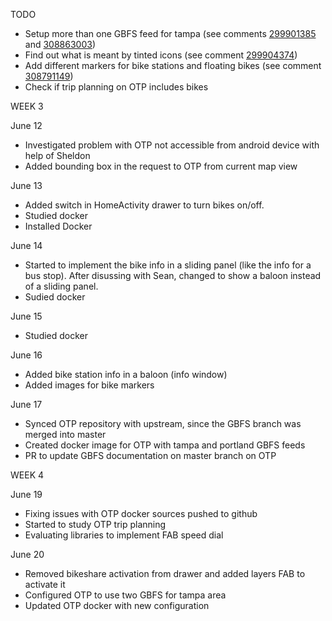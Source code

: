 TODO
- Setup more than one GBFS feed for tampa (see comments 
[299901385](https://github.com/OneBusAway/onebusaway-android/issues/402#issuecomment-299901385) and 
[308863003](https://github.com/OneBusAway/onebusaway-android/issues/402#issuecomment-308863003))
- Find out what is meant by tinted icons (see comment [299904374](https://github.com/OneBusAway/onebusaway-android/issues/402#issuecomment-299904374))
- Add different markers for bike stations and floating bikes (see comment [308791149](https://github.com/OneBusAway/onebusaway-android/issues/402#issuecomment-308791149))
- Check if trip planning on OTP includes bikes

WEEK 3

June 12
- Investigated problem with OTP not accessible from android device with help of Sheldon
- Added bounding box in the request to OTP from current map view

June 13
- Added switch in HomeActivity drawer to turn bikes on/off.
- Studied docker
- Installed Docker

June 14
- Started to implement the bike info in a sliding panel (like the info for a bus stop). After 
disussing with Sean, changed to show a baloon instead of a sliding panel.
- Sudied docker

June 15
- Studied docker

June 16
- Added bike station info in a baloon (info window)
- Added images for bike markers

June 17
- Synced OTP repository with upstream, since the GBFS branch was merged into master
- Created docker image for OTP with tampa and portland GBFS feeds
- PR to update GBFS documentation on master branch on OTP

WEEK 4

June 19
- Fixing issues with OTP docker sources pushed to github
- Started to study OTP trip planning
- Evaluating libraries to implement FAB speed dial

June 20
- Removed bikeshare activation from drawer and added layers FAB to activate it
- Configured OTP to use two GBFS for tampa area
- Updated OTP docker with new configuration